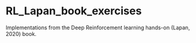 # RL_Lapan_book_exercises
Implementations from the Deep Reinforcement learning hands-on (Lapan, 2020) book. 
